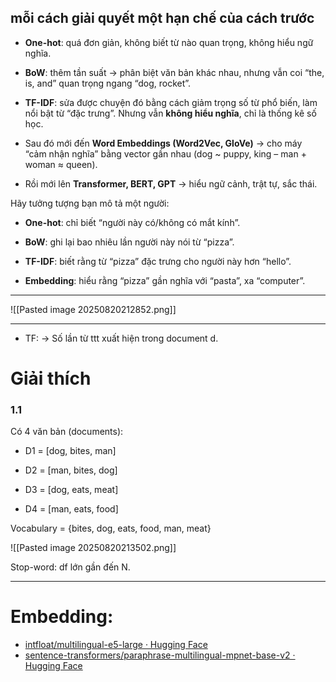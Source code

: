 ## **mỗi cách giải quyết một hạn chế của cách trước**

- **One-hot**: quá đơn giản, không biết từ nào quan trọng, không hiểu ngữ nghĩa.
    
- **BoW**: thêm tần suất → phân biệt văn bản khác nhau, nhưng vẫn coi “the, is, and” quan trọng ngang “dog, rocket”.
    
- **TF-IDF**: sửa được chuyện đó bằng cách giảm trọng số từ phổ biến, làm nổi bật từ “đặc trưng”. Nhưng vẫn **không hiểu nghĩa**, chỉ là thống kê số học.
    
- Sau đó mới đến **Word Embeddings (Word2Vec, GloVe)** → cho máy “cảm nhận nghĩa” bằng vector gần nhau (dog ~ puppy, king – man + woman ≈ queen).
    
- Rồi mới lên **Transformer, BERT, GPT** → hiểu ngữ cảnh, trật tự, sắc thái.

Hãy tưởng tượng bạn mô tả một người:

- **One-hot**: chỉ biết “người này có/không có mắt kính”.
    
- **BoW**: ghi lại bao nhiêu lần người này nói từ “pizza”.
    
- **TF-IDF**: biết rằng từ “pizza” đặc trưng cho người này hơn “hello”.
    
- **Embedding**: hiểu rằng “pizza” gần nghĩa với “pasta”, xa “computer”.

---

![[Pasted image 20250820212852.png]]

---
- TF: → Số lần từ ttt xuất hiện trong document d.
  

# Giải thích 

### 1.1 
Có 4 văn bản (documents):

- D1 = [dog, bites, man]
    
- D2 = [man, bites, dog]
    
- D3 = [dog, eats, meat]
    
- D4 = [man, eats, food]
    

Vocabulary = {bites, dog, eats, food, man, meat}


![[Pasted image 20250820213502.png]]

Stop-word: df lớn gần đến N. 




--- 
# Embedding: 
- [intfloat/multilingual-e5-large · Hugging Face](https://huggingface.co/intfloat/multilingual-e5-large)
- [sentence-transformers/paraphrase-multilingual-mpnet-base-v2 · Hugging Face](https://huggingface.co/sentence-transformers/paraphrase-multilingual-mpnet-base-v2)
